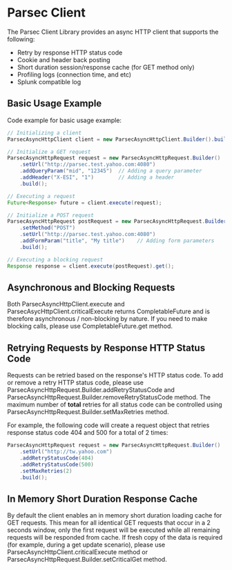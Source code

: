 # Parsec Client
The Parsec Client Library provides an async HTTP client that supports the following:

+ Retry by response HTTP status code
+ Cookie and header back posting
+ Short duration session/response cache (for GET method only)
+ Profiling logs (connection time, and etc)
+ Splunk compatible log

## Basic Usage Example
Code example for basic usage example:
```java
// Initializing a client
ParsecAsyncHttpClient client = new ParsecAsyncHttpClient.Builder().build();

// Initialize a GET request
ParsecAsyncHttpRequest request = new ParsecAsyncHttpRequest.Builder()
    .setUrl("http://parsec.test.yahoo.com:4080")
    .addQueryParam("mid", "12345")  // Adding a query parameter
    .addHeader("X-ESI", "1")        // Adding a header
    .build();

// Executing a request
Future<Response> future = client.execute(request);

// Initialize a POST request
ParsecAsyncHttpRequest postRequest = new ParsecAsyncHttpRequest.Builder()
    .setMethod("POST")
    .setUrl("http://parsec.test.yahoo.com:4080")
    .addFormParam("title", "My title")    // Adding form parameters
    .build();

// Executing a blocking request
Response response = client.execute(postRequest).get();

```

## Asynchronous and Blocking Requests
Both ParsecAsyncHttpClient.execute and ParsecAsycHttpClient.criticalExecute returns CompletableFuture and is therefore
asynchronous / non-blocking by nature. If you need to make blocking calls, please use CompletableFuture.get method.

## Retrying Requests by Response HTTP Status Code
Requests can be retried based on the response's HTTP status code. To add or remove a retry HTTP status code, please
use ParsecAsyncHttpRequest.Builder.addRetryStatusCode and ParsecAsyncHttpRequest.Builder.removeRetryStatusCode method.
The maximum number of **total** retries for all status code can be controlled using ParsecAsyncHttpRequest.Builder.setMaxRetries method.

For example, the following code will create a request object that retries response status code 404 and 500 for a total of 2 times:
```java
ParsecAsyncHttpRequest request = new ParsecAsyncHttpRequest.Builder()
    .setUrl("http://tw.yahoo.com")
    .addRetryStatusCode(404)
    .addRetryStatusCode(500)
    .setMaxRetries(2)
    .build();
```

## In Memory Short Duration Response Cache
By default the client enables an in memory short duration loading cache for GET requests. This mean for all identical GET requests that occur in a 2 seconds window,
only the first request will be executed while all remaining requests will be responded from cache. If fresh copy of the data is required (for example,
during a get update scenario), please use ParsecAsyncHttpClient.criticalExecute method or ParsecAsyncHttpRequest.Builder.setCriticalGet method.

